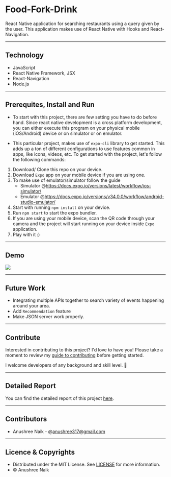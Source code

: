 # Food-Fork-Drink

React Native application for searching restaurants using a query given by the user. 
This application makes use of React Native with Hooks and React-Navigation.  

---
## Technology 

- JavaScript
- React Native Framework, JSX
- React-Navigation 
- Node.js

---
## Prerequites, Install and Run

- To start with this project, there are few setting you have to do before hand. Since react native development is a cross platform development, you can either execute this program on your physical mobile (iOS/Android) device or on simulator or on emulator. 

- This particular project, makes use of `expo-cli` library to get started. This adds up a ton of different configurations to use features common in apps, like icons, videos, etc. To get started with the project, let's follow the following commands: 

1. Download/ Clone this repo on your device. 
2. Download `Expo` app on your mobile device if you are using one.
3. To make use of emulator/simulator follow the guide
    - Simulator @<https://docs.expo.io/versions/latest/workflow/ios-simulator/>
    - Emulator @<https://docs.expo.io/versions/v34.0.0/workflow/android-studio-emulator/>
4. Start with running `npm install` on your device.
5. Run `npm start` to start the expo bundler.
6. If you are using your mobile device, scan the QR code through your camera and the project will start running on your device inside `Expo` application.
7. Play with it :)  
 
---

## Demo

![](https://github.com/Anushree-naik/Food-Fork-Drink/blob/master/demo.gif)

---
## Future Work

- Integrating multiple APIs together to search variety of events happening around your area.
- Add `Recommendation` feature
- Make JSON server work properly.

---

## Contribute

Interested in contributing to this project? I'd love to have you! Please take a moment to review my [guide to contributing](CONTRIBUTING.md) before getting started.

I welcome developers of any background and skill level. 🌱

---
## Detailed Report

You can find the detailed report of this project [here](Report.md).

---
## Contributors

- Anushree Naik - @<anushree317@gmail.com>

---
## Licence & Copyrights 

- Distributed under the MIT License. See [LICENSE](LICENSE.md) for more information.
- &copy; Anushree Naik



